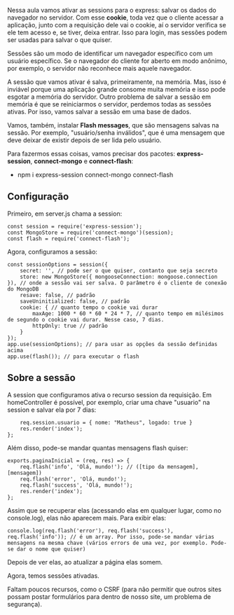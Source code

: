 Nessa aula vamos ativar as sessions para o express: salvar os dados do navegador no servidor. Com esse **cookie**, toda vez que o cliente acessar a aplicação, junto com a requisição dele vai o cookie, aí o servidor verifica se ele tem acesso e, se tiver, deixa entrar.
Isso para login, mas sessões podem ser usadas para salvar o que quiser.

Sessões são um modo de identificar um navegador específico com um usuário específico. Se o navegador do cliente for aberto em modo anônimo, por exemplo, o servidor não reconhece mais aquele navegador.

A sessão que vamos ativar é salva, primeiramente, na memória. Mas, isso é inviável porque uma aplicação grande consome muita memória e isso pode esgotar a memória do servidor. Outro problema de salvar a sessão em memória é que se reiniciarmos o servidor, perdemos todas as sessões ativas. Por isso, vamos salvar a sessão em uma base de dados.

Vamos, também, instalar **Flash messages**, que são mensagens salvas na sessão. Por exemplo, "usuário/senha inválidos", que é uma mensagem que deve deixar de existir depois de ser lida pelo usuário.

Para fazermos essas coisas, vamos precisar dos pacotes: **express-session**, **connect-mongo** e **connect-flash**:

- npm i express-session connect-mongo connect-flash

## Configuração

Primeiro, em server.js chama a session:

```
const session = require('express-session');
const MongoStore = require('connect-mongo')(session);
const flash = require('connect-flash');
```

Agora, configuramos a sessão:

```
const sessionOptions = session({
    secret: '', // pode ser o que quiser, contanto que seja secreto
    store: new MongoStore({ mongooseConnection: mongoose.connection }), // onde a sessão vai ser salva. O parâmetro é o cliente de conexão do MongoDB
    resave: false, // padrão
    saveUninitialized: false, // padrão
    cookie: { // quanto tempo o cookie vai durar
        maxAge: 1000 * 60 * 60 * 24 * 7, // quanto tempo em milésimos de segundo o cookie vai durar. Nesse caso, 7 dias.
        httpOnly: true // padrão
    }
});
app.use(sessionOptions); // para usar as opções da sessão definidas acima
app.use(flash()); // para executar o flash
```

## Sobre a sessão

A session que configuramos ativa o recurso session da requisição. Em homeController é possível, por exemplo, criar uma chave "usuario" na session e salvar ela por 7 dias:

```exports.paginaInicial = (req, res) => {
    req.session.usuario = { nome: "Matheus", logado: true }
    res.render('index');
};
```

Além disso, pode-se mandar quantas mensagens flash quiser:

```
exports.paginaInicial = (req, res) => {
    req.flash('info', 'Olá, mundo!'); // ([tipo da mensagem], [mensagem])
    req.flash('error', 'Olá, mundo!');
    req.flash('success', 'Olá, mundo!');
    res.render('index');
};
```

Assim que se recuperar elas (acessando elas em qualquer lugar, como no console.log), elas não aparecem mais. Para exibir elas:

```
console.log(req.flash('error'), req.flash('success'), req.flash('info')); // é um array. Por isso, pode-se mandar várias mensagens na mesma chave (vários errors de uma vez, por exemplo. Pode-se dar o nome que quiser)
```

Depois de ver elas, ao atualizar a página elas somem.

Agora, temos sessões ativadas. 

Faltam poucos recursos, como o CSRF (para não permitir que outros sites possam postar formulários para dentro de nosso site, um problema de segurança).